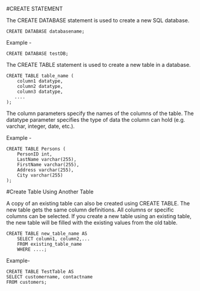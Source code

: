 #CREATE STATEMENT

The CREATE DATABASE statement is used to create a new SQL database.

```
CREATE DATABASE databasename;
```
Example - 
```
CREATE DATABASE testDB;
```

The CREATE TABLE statement is used to create a new table in a database.

```
CREATE TABLE table_name (
    column1 datatype,
    column2 datatype,
    column3 datatype,
   ....
);
```

The column parameters specify the names of the columns of the table.
The datatype parameter specifies the type of data the column can hold (e.g. varchar, integer, date, etc.).

Example - 
```
CREATE TABLE Persons (
    PersonID int,
    LastName varchar(255),
    FirstName varchar(255),
    Address varchar(255),
    City varchar(255)
);
```

#Create Table Using Another Table

A copy of an existing table can also be created using CREATE TABLE.
The new table gets the same column definitions. All columns or specific columns can be selected.
If you create a new table using an existing table, the new table will be filled with the existing values from the old table.

```
CREATE TABLE new_table_name AS
    SELECT column1, column2,...
    FROM existing_table_name
    WHERE ....;
```

Example-
```
CREATE TABLE TestTable AS
SELECT customername, contactname
FROM customers;
```




